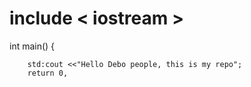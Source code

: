 # include < iostream >

int main() {

        std:cout <<"Hello Debo people, this is my repo";
        return 0,
